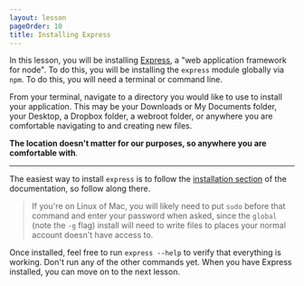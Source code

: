 ```yaml
---
layout: lesson
pageOrder: 10
title: Installing Express
---
```


In this lesson, you will be installing [Express](http://expressjs.com), a "web application framework for node". To do this, you will be installing the `express` module globally via `npm`. To do this, you will need a terminal or command line.

From your terminal, navigate to a directory you would like to use to install your application. This may be your Downloads or My Documents folder, your Desktop, a Dropbox folder, a webroot folder, or anywhere you are comfortable navigating to and creating new files.

**The location doesn't matter for our purposes, so anywhere you are comfortable with**.

<hr>

The easiest way to install `express` is to follow the [installation section](http://expressjs.com/guide.html#executable) of the documentation, so follow along there.

> If you're on Linux of Mac, you will likely need to put `sudo` before that command and enter your password when asked, since the `global` (note the `-g` flag) install will need to write files to places your normal account doesn't have access to.

Once installed, feel free to run `express --help` to verify that everything is working. Don't run any of the other commands yet. When you have Express installed, you can move on to the next lesson.